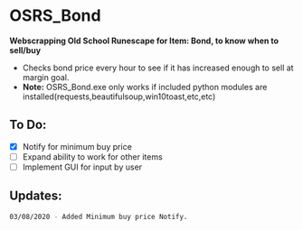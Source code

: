 # OSRS_Bond
**Webscrapping Old School Runescape for Item: Bond, to know when to sell/buy**
- Checks bond price every hour to see if it has increased enough to sell at margin goal.
- **Note:** OSRS_Bond.exe only works if included python modules are installed(requests,beautifulsoup,win10toast,etc,etc)
## To Do:
- [x] Notify for minimum buy price
- [ ] Expand ability to work for other items
- [ ] Implement GUI for input by user
## Updates:
```bash
03/08/2020 - Added Minimum buy price Notify.
``` 




 
